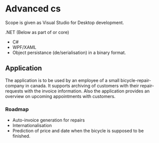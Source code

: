 # Advanced cs

Scope is given as Visual Studio for Desktop development.

.NET (Below as part of or core)

- C#
- WPF/XAML
- Object persistance (de/serialisation) in a binary format.

## Application

The application is to be used by an employee of a small bicycle-repair-company in canada. It supports archiving of customers with their repair-requests with the invoice information. Also the application provides an overview on upcoming appointments with customers.

### Roadmap

- Auto-invoice generation for repairs
- Internationalisation
- Prediction of price and date when the bicycle is supposed to be finished.
